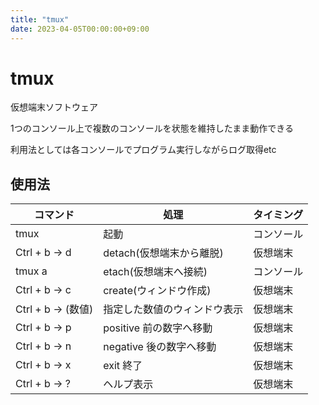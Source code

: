 ```yaml
---
title: "tmux"
date: 2023-04-05T00:00:00+09:00
---
```

# tmux

仮想端末ソフトウェア

1つのコンソール上で複数のコンソールを状態を維持したまま動作できる

利用法としては各コンソールでプログラム実行しながらログ取得etc

## 使用法

| コマンド | 処理 | タイミング|
| ---- | ---- | ---- |
| tmux | 起動 | コンソール|
| Ctrl + b → d | detach(仮想端末から離脱) | 仮想端末 |
| tmux a | etach(仮想端末へ接続) | コンソール |
| Ctrl + b → c | create(ウィンドウ作成) | 仮想端末 |
| Ctrl + b → (数値) | 指定した数値のウィンドウ表示 | 仮想端末 |
| Ctrl + b → p | positive 前の数字へ移動 | 仮想端末 |
| Ctrl + b → n | negative 後の数字へ移動 | 仮想端末 |
| Ctrl + b → x | exit 終了 | 仮想端末 |
| Ctrl + b → ? | ヘルプ表示 | 仮想端末 |